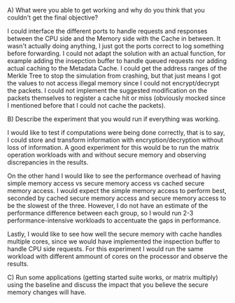 A) What were you able to get working and why do you think that you couldn't get the final objective?

I could interface the different ports to handle requests and responses between the CPU side and the Memory side with the Cache in between. It wasn't actually doing anything, I just got the ports correct to log something before forwarding. I could not adapt the solution with an actual function, for example adding the insepction buffer to handle queued requests nor adding actual caching to the Metadata Cache. I could get the address ranges of the Merkle Tree to stop the simulation from crashing, but that just means I got the values to not access illegal memory since I could not encrypt/decrypt the packets. I could not implement the suggested modification on the packets themselves to register a cache hit or miss (obviously mocked since I mentioned before that I could not cache the packets).

B) Describe the experiment that you would run if everything was working.

I would like to test if computations were being done correctly, that is to say, I could store and transform information with encryption/decryption without loss of information. A good experiment for this would be to run the matrix operation workloads with and without secure memory and observing discrepancies in the results.

On the other hand I would like to see the performance overhead of having simple memory access vs secure memory access vs cached secure memory access. I would expect the simple memory access to perform best, seconded by cached secure memory access and secure memory access to be the slowest of the three. However, I do not have an estimate of the performance difference between each group, so I would run 2-3 performance-intensive workloads to accentuate the gaps in performance.

Lastly, I would like to see how well the secure memory with cache handles multiple cores, since we would have implemented the inspection buffer to handle CPU side requests. For this experiment I would run the same workload with different ammount of cores on the processor and observe the results.

C) Run some applications (getting started suite works, or matrix multiply) using the baseline and discuss the impact that you believe the secure memory changes will have.


